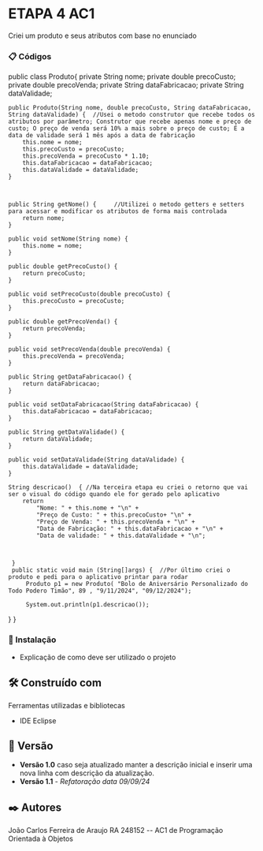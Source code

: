 # ETAPA 4 AC1

Criei um produto e seus atributos com base no enunciado

### 📋 Códigos

public class Produto{
    private String nome;
    private double precoCusto;
    private double precoVenda;
    private String dataFabricacao;
    private String dataValidade;

  
    public Produto(String nome, double precoCusto, String dataFabricacao, String dataValidade) {  //Usei o metodo construtor que recebe todos os atributos por parâmetro; Construtor que recebe apenas nome e preço de custo; O preço de venda será 10% a mais sobre o preço de custo; E a data de validade será 1 mês após a data de fabricação
        this.nome = nome;
        this.precoCusto = precoCusto;
        this.precoVenda = precoCusto * 1.10;
        this.dataFabricacao = dataFabricacao;
        this.dataValidade = dataValidade;
    }



	public String getNome() {     //Utilizei o metodo getters e setters para acessar e modificar os atributos de forma mais controlada
        return nome;
    }

    public void setNome(String nome) {
        this.nome = nome;
    }

    public double getPrecoCusto() {
        return precoCusto;
    }

    public void setPrecoCusto(double precoCusto) {
        this.precoCusto = precoCusto;
    }

    public double getPrecoVenda() {
        return precoVenda;
    }

    public void setPrecoVenda(double precoVenda) {
        this.precoVenda = precoVenda;
    }

    public String getDataFabricacao() {
        return dataFabricacao;
    }

    public void setDataFabricacao(String dataFabricacao) {
        this.dataFabricacao = dataFabricacao;
    }

    public String getDataValidade() {
        return dataValidade;
    }

    public void setDataValidade(String dataValidade) {
        this.dataValidade = dataValidade;
    }
    
    String descricao()  { //Na terceira etapa eu criei o retorno que vai ser o visual do código quando ele for gerado pelo aplicativo 
        return
            "Nome: " + this.nome + "\n" +
            "Preço de Custo: " + this.precoCusto+ "\n" +
            "Preço de Venda: " + this.precoVenda + "\n" +
            "Data de Fabricação: " + this.dataFabricacao + "\n" +
            "Data de validade: " + this.dataValidade + "\n";



     }
     public static void main (String[]args) {  //Por último criei o produto e pedi para o aplicativo printar para rodar
         Produto p1 = new Produto( "Bolo de Aniversário Personalizado do Todo Podero Timão", 89 , "9/11/2024", "09/12/2024");
      
         System.out.println(p1.descricao());
  
}
} 


### 🔧 Instalação

* Explicação de como deve ser utilizado o projeto

## 🛠️ Construído com

Ferramentas utilizadas e bibliotecas

* IDE Eclipse

## 📌 Versão

* **Versão 1.0** caso seja atualizado manter a descrição inicial e inserir uma nova linha com descrição da atualização.
* **Versão 1.1** - *Refatoração* *data 09/09/24*

## ✒️ Autores

João Carlos Ferreira de Araujo RA 248152 -- AC1 de Programação Orientada à Objetos

